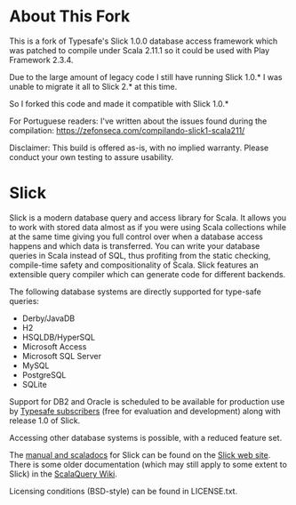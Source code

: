 # About This Fork

This is a fork of Typesafe's Slick 1.0.0 database access framework which was patched to compile under Scala 2.11.1 so it could be used with Play Framework 2.3.4.

Due to the large amount of legacy code I still have running Slick 1.0.* I was unable to migrate it all to Slick 2.* at this time. 

So I forked this code and made it compatible with Slick 1.0.*

For Portuguese readers: I've written about the issues found during the compilation: https://zefonseca.com/compilando-slick1-scala211/

Disclaimer: This build is offered as-is, with no implied warranty. Please conduct your own testing to assure usability.


Slick
=====

Slick is a modern database query and access library for Scala. It allows you
to work with stored data almost as if you were using Scala collections while
at the same time giving you full control over when a database access happens
and which data is transferred. You can write your database queries in Scala
instead of SQL, thus profiting from the static checking, compile-time safety
and compositionality of Scala. Slick features an extensible query compiler
which can generate code for different backends.

The following database systems are directly supported for type-safe queries:

- Derby/JavaDB
- H2
- HSQLDB/HyperSQL
- Microsoft Access
- Microsoft SQL Server
- MySQL
- PostgreSQL
- SQLite

Support for DB2 and Oracle is scheduled to be available for production use by
[Typesafe subscribers](http://www.typesafe.com/products/typesafe-subscription)
(free for evaluation and development) along with release 1.0 of Slick.

Accessing other database systems is possible, with a reduced feature set.

The [manual and scaladocs](http://slick.typesafe.com/docs/) for Slick can be
found on the [Slick web site](http://slick.typesafe.com/).
There is some older documentation (which may still apply to some extent to
Slick) in the [ScalaQuery Wiki](https://github.com/szeiger/scala-query/wiki).

Licensing conditions (BSD-style) can be found in LICENSE.txt.
